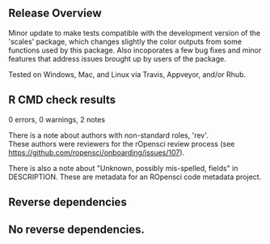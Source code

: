 ## Release Overview

Minor update to make tests compatible with the development version of the 'scales' package, which changes slightly the color outputs from some functions used by this package. Also incoporates a few bug fixes and minor features that address issues brought up by users of the package.

Tested on Windows, Mac, and Linux via Travis, Appveyor, and/or Rhub.

## R CMD check results

0 errors, 0 warnings, 2 notes

There is a note about authors with non-standard roles, 'rev'.  
These authors were reviewers for the rOpensci review process 
(see https://github.com/ropensci/onboarding/issues/107).   

There is also a note about "Unknown, possibly mis-spelled, fields" in 
DESCRIPTION. These are metadata for an ROpensci code metadata project.

## Reverse dependencies

No reverse dependencies.
---